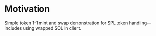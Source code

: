 
# Motivation
Simple token 1-1 mint and swap demonstration for SPL token handling––includes using wrapped 
SOL in client.
